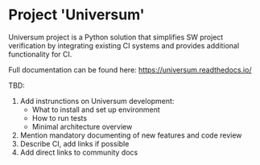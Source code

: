 # Project 'Universum'

Universum project is a Python solution that simplifies SW project verification
by integrating existing CI systems and provides additional functionality for CI.

Full documentation can be found here: https://universum.readthedocs.io/

TBD:

1. Add instrunctions on Universum development:
   * What to install and set up environment
   * How to run tests
   * Minimal architecture overview
2. Mention mandatory documenting of new features and code review
3. Describe CI, add links if possible
4. Add direct links to community docs

